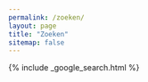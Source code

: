 ```yaml
---
permalink: /zoeken/
layout: page
title: "Zoeken"
sitemap: false
---
```


{% include _google_search.html %}
